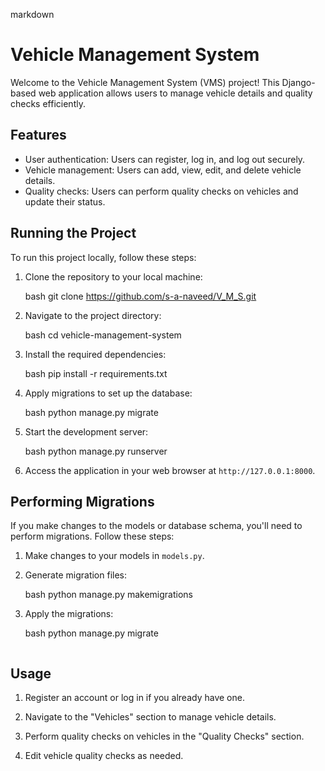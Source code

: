 markdown
# Vehicle Management System

Welcome to the Vehicle Management System (VMS) project! This Django-based web application allows users to manage vehicle details and quality checks efficiently.

## Features

- User authentication: Users can register, log in, and log out securely.
- Vehicle management: Users can add, view, edit, and delete vehicle details.
- Quality checks: Users can perform quality checks on vehicles and update their status.

## Running the Project

To run this project locally, follow these steps:

1. Clone the repository to your local machine:

   bash
   git clone https://github.com/s-a-naveed/V_M_S.git
   

2. Navigate to the project directory:

   bash
   cd vehicle-management-system
   

3. Install the required dependencies:

   bash
   pip install -r requirements.txt
   

4. Apply migrations to set up the database:

   bash
   python manage.py migrate
   

5. Start the development server:

   bash
   python manage.py runserver
   

6. Access the application in your web browser at `http://127.0.0.1:8000`.

## Performing Migrations

If you make changes to the models or database schema, you'll need to perform migrations. Follow these steps:

1. Make changes to your models in `models.py`.

2. Generate migration files:

   bash
   python manage.py makemigrations
   

3. Apply the migrations:

   bash
   python manage.py migrate
   ```

## Usage

1. Register an account or log in if you already have one.

2. Navigate to the "Vehicles" section to manage vehicle details.

3. Perform quality checks on vehicles in the "Quality Checks" section.

4. Edit vehicle quality checks as needed.
